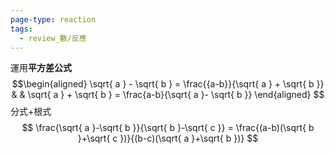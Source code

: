 ```yaml
---
page-type: reaction
tags:
  - review_數/反應
---
```

運用**平方差公式**
$$\begin{aligned}
\sqrt{ a } - \sqrt{ b } = \frac{{a-b}}{\sqrt{ a } + \sqrt{ b }} &  & \sqrt{ a } + \sqrt{ b } = \frac{a-b}{\sqrt{ a }- \sqrt{ b }}
\end{aligned}
$$
分式+根式
$$
\frac{\sqrt{ a }-\sqrt{ b }}{\sqrt{ b }-\sqrt{ c }} = \frac{(a-b)(\sqrt{ b }+\sqrt{ c })}{(b-c)(\sqrt{ a }+\sqrt{ b })}
$$